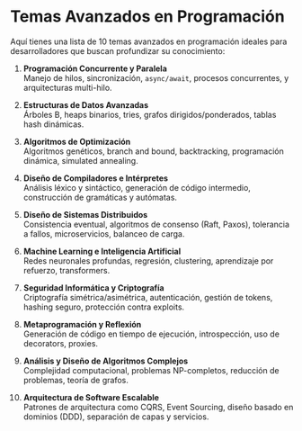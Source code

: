 # Temas Avanzados en Programación

Aquí tienes una lista de 10 temas avanzados en programación ideales para desarrolladores que buscan profundizar su conocimiento:

1. **Programación Concurrente y Paralela**  
   Manejo de hilos, sincronización, `async/await`, procesos concurrentes, y arquitecturas multi-hilo.

2. **Estructuras de Datos Avanzadas**  
   Árboles B, heaps binarios, tries, grafos dirigidos/ponderados, tablas hash dinámicas.

3. **Algoritmos de Optimización**  
   Algoritmos genéticos, branch and bound, backtracking, programación dinámica, simulated annealing.

4. **Diseño de Compiladores e Intérpretes**  
   Análisis léxico y sintáctico, generación de código intermedio, construcción de gramáticas y autómatas.

5. **Diseño de Sistemas Distribuidos**  
   Consistencia eventual, algoritmos de consenso (Raft, Paxos), tolerancia a fallos, microservicios, balanceo de carga.

6. **Machine Learning e Inteligencia Artificial**  
   Redes neuronales profundas, regresión, clustering, aprendizaje por refuerzo, transformers.

7. **Seguridad Informática y Criptografía**  
   Criptografía simétrica/asimétrica, autenticación, gestión de tokens, hashing seguro, protección contra exploits.

8. **Metaprogramación y Reflexión**  
   Generación de código en tiempo de ejecución, introspección, uso de decorators, proxies.

9. **Análisis y Diseño de Algoritmos Complejos**  
   Complejidad computacional, problemas NP-completos, reducción de problemas, teoría de grafos.

10. **Arquitectura de Software Escalable**  
   Patrones de arquitectura como CQRS, Event Sourcing, diseño basado en dominios (DDD), separación de capas y servicios.

